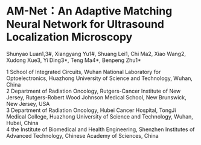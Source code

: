 # AM-Net：An Adaptive Matching Neural Network for Ultrasound Localization Microscopy

Shunyao Luan1,3#, Xiangyang Yu1#, Shuang Lei1, Chi Ma2, Xiao Wang2, Xudong Xue3, Yi Ding3*, Teng Ma4*, Benpeng Zhu1*

1 School of Integrated Circuits, Wuhan National Laboratory for Optoelectronics, Huazhong University of Science and Technology, Wuhan, China  
2 Department of Radiation Oncology, Rutgers-Cancer Institute of New Jersey, Rutgers-Robert Wood Johnson Medical School, New Brunswick, New Jersey, USA  
3 Department of Radiation Oncology, Hubei Cancer Hospital, TongJi Medical College, Huazhong University of Science and Technology, Wuhan, Hubei, China  
4 the Institute of Biomedical and Health Engineering, Shenzhen Institutes of Advanced Technology, Chinese Academy of Sciences, China  



